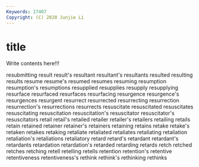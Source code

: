 ```yaml
---
Keywords: 17407
Copyright: (C) 2020 Junjie Li
---
```


# title

Write contents here!!!
 
resubmitting 
result 
result's 
resultant 
resultant's 
resultants 
resulted
resulting 
results 
resume 
resume's 
resumed 
resumes 
resuming 
resumption 
resumption's 
resumptions
resupplied 
resupplies 
resupply 
resupplying 
resurface 
resurfaced 
resurfaces 
resurfacing 
resurgence 
resurgence's
resurgences 
resurgent 
resurrect 
resurrected 
resurrecting 
resurrection 
resurrection's 
resurrections 
resurrects 
resuscitate
resuscitated 
resuscitates 
resuscitating 
resuscitation 
resuscitation's 
resuscitator 
resuscitator's 
resuscitators 
retail 
retail's
retailed 
retailer 
retailer's 
retailers 
retailing 
retails 
retain 
retained 
retainer 
retainer's
retainers 
retaining 
retains 
retake 
retake's 
retaken 
retakes 
retaking 
retaliate 
retaliated
retaliates 
retaliating 
retaliation 
retaliation's 
retaliations 
retaliatory 
retard 
retard's 
retardant 
retardant's
retardants 
retardation 
retardation's 
retarded 
retarding 
retards 
retch 
retched 
retches 
retching
retell 
retelling 
retells 
retention 
retention's 
retentive 
retentiveness 
retentiveness's 
rethink 
rethink's
rethinking 
rethinks 
